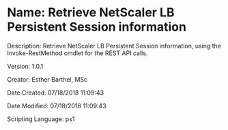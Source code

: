 ﻿# Name: Retrieve NetScaler LB Persistent Session information

Description: Retrieve NetScaler LB Persistent Session information, using the Invoke-RestMethod cmdlet for the REST API calls.

Version: 1.0.1

Creator: Esther Barthel, MSc

Date Created: 07/18/2018 11:09:43

Date Modified: 07/18/2018 11:09:43

Scripting Language: ps1

